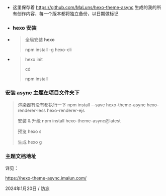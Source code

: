 - 这里保存着 https://github.com/MaLuns/hexo-theme-async 生成的我的所有创作内容，每一个版本都将独立备份，以日期做标记

- ### hexo 安装

-  > 全局安装 **hexo**
   >
   > npm install -g hexo-cli
-  >
   >  hexo init <folder>
   >
   >  cd <folder>
   >
   >  npm install
   >
### 安装 **async** 主题在项目文件夹下
> 渲染器有没有都执行一下 npm install --save hexo-theme-async hexo-renderer-less hexo-renderer-ejs
>
> 安装 & 升级 npm install hexo-theme-async@latest
>
> 预览 hexo s
>
> 生成 hexo g


### 主题文档地址

详见：

https://hexo-theme-async.imalun.com/

2024年1月20日 / 防忘
